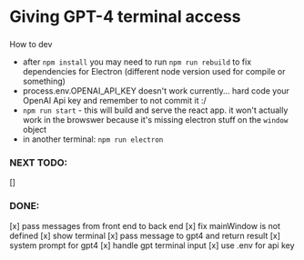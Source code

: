 # Giving GPT-4 terminal access

###

How to dev

- after `npm install` you may need to run `npm run rebuild` to fix dependencies for Electron (different node version used for compile or something)
- process.env.OPENAI_API_KEY doesn't work currently... hard code your OpenAI Api key and remember to not commit it :/
- `npm run start` - this will build and serve the react app. it won't actually work in the browswer because it's missing electron stuff on the `window` object
- in another terminal: `npm run electron`

### NEXT TODO:

[]

### DONE:

[x] pass messages from front end to back end
[x] fix mainWindow is not defined
[x] show terminal
[x] pass message to gpt4 and return result
[x] system prompt for gpt4
[x] handle gpt terminal input
[x] use .env for api key

